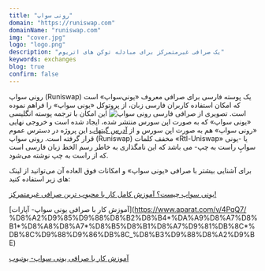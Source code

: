 ```yaml
---
title: "رونی سواپ"
domain: "https://runiswap.com"
domainName: "runiswap.com"
img: "cover.jpg"
logo: "logo.png"
description: "یک صرافی غیرمتمرکز برای مبادله توکن های اتریوم"
keywords: exchanges
blog: true
confirm: false
---
```


رونی ‌سواپ (Runiswap) یک پوسته فارسی برای صرافی معروف «یونی‌سواپ» است که امکان استفاده کاربران فارسی زبان، از پروتوکل «یونی‌ سواپ» را فراهم نموده است.
![تصویری از صرافی فارسی رونی سواپ](https://i.ibb.co/fGtt011/runiswap.png)
این امکان با ترجمه پوسته انگلیسی «یونی ‌سواپ» که به صورت اپن سورس منتشر شده، ایجاد شده است و خروجی نهایی «رونی سواپ» هم به صورت اپن سورس و از [آدرس گیتهاب](https://github.com/NavidGoalpure/persian-uniswap-interface) این پروژه در دسترس عموم قرار گرفته است.
رونی سواپ (Runiswap) مخفف کلمات «Rtl-Uniswap» یا -یونی سواپِ راست به چپ- می باشد که این نامگذاری به خاطر رسم الخط زبان فارسی است که از راست به چپ نوشته می‌شود.

برای آشنایی بیشتر با صرافی «یونی سواپ» و امکانات فوق العاده آن می‌توانید از لینک های زیر استفاده کنید:

[ یونی سواپ چیست؟ آموزش کامل کار با محبوب ترین صرافی غیرمتمرکز!](https://mihanblockchain.com/complete-guide-to-use-uniswap/)

[آموزش کار با صرافی یونی سواپ- آپارات](https://www.aparat.com/v/4PqQ7/
%D8%A2%D9%85%D9%88%D8%B2%D8%B4*%DA%A9%D8%A7%D8%B1*%D8%A8%D8%A7*%D8%B5%D8%B1%D8%A7%D9%81%DB%8C*%DB%8C%D9%88%D9%86%DB%8C\_%D8%B3%D9%88%D8%A2%D9%BE)

[آموزش کار با صرافی یونی سواپ- یوتیوب](https://www.youtube.com/watch?v=Vj8Ii2ESeNk)
